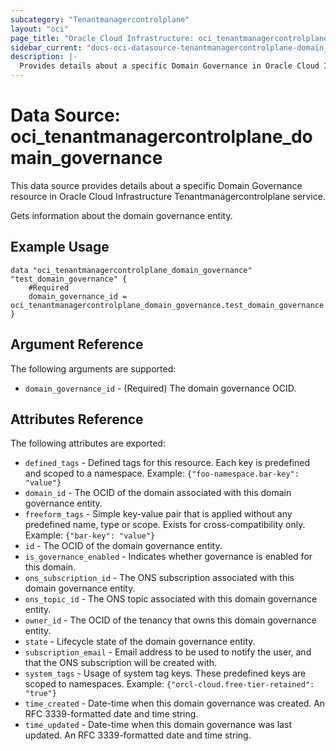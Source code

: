 ```yaml
---
subcategory: "Tenantmanagercontrolplane"
layout: "oci"
page_title: "Oracle Cloud Infrastructure: oci_tenantmanagercontrolplane_domain_governance"
sidebar_current: "docs-oci-datasource-tenantmanagercontrolplane-domain_governance"
description: |-
  Provides details about a specific Domain Governance in Oracle Cloud Infrastructure Tenantmanagercontrolplane service
---
```


# Data Source: oci_tenantmanagercontrolplane_domain_governance
This data source provides details about a specific Domain Governance resource in Oracle Cloud Infrastructure Tenantmanagercontrolplane service.

Gets information about the domain governance entity.

## Example Usage

```hcl
data "oci_tenantmanagercontrolplane_domain_governance" "test_domain_governance" {
	#Required
	domain_governance_id = oci_tenantmanagercontrolplane_domain_governance.test_domain_governance.id
}
```

## Argument Reference

The following arguments are supported:

* `domain_governance_id` - (Required) The domain governance OCID.


## Attributes Reference

The following attributes are exported:

* `defined_tags` - Defined tags for this resource. Each key is predefined and scoped to a namespace. Example: `{"foo-namespace.bar-key": "value"}` 
* `domain_id` - The OCID of the domain associated with this domain governance entity.
* `freeform_tags` - Simple key-value pair that is applied without any predefined name, type or scope. Exists for cross-compatibility only. Example: `{"bar-key": "value"}` 
* `id` - The OCID of the domain governance entity.
* `is_governance_enabled` - Indicates whether governance is enabled for this domain.
* `ons_subscription_id` - The ONS subscription associated with this domain governance entity.
* `ons_topic_id` - The ONS topic associated with this domain governance entity.
* `owner_id` - The OCID of the tenancy that owns this domain governance entity.
* `state` - Lifecycle state of the domain governance entity.
* `subscription_email` - Email address to be used to notify the user, and that the ONS subscription will be created with.
* `system_tags` - Usage of system tag keys. These predefined keys are scoped to namespaces. Example: `{"orcl-cloud.free-tier-retained": "true"}` 
* `time_created` - Date-time when this domain governance was created. An RFC 3339-formatted date and time string.
* `time_updated` - Date-time when this domain governance was last updated. An RFC 3339-formatted date and time string.

